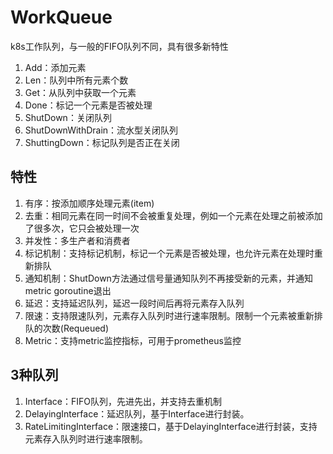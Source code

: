 # WorkQueue
k8s工作队列，与一般的FIFO队列不同，具有很多新特性

1. Add：添加元素
2. Len：队列中所有元素个数
3. Get：从队列中获取一个元素
4. Done：标记一个元素是否被处理
5. ShutDown：关闭队列
6. ShutDownWithDrain：流水型关闭队列
7. ShuttingDown：标记队列是否正在关闭

## 特性
1. 有序：按添加顺序处理元素(item)
2. 去重：相同元素在同一时间不会被重复处理，例如一个元素在处理之前被添加了很多次，它只会被处理一次
3. 并发性：多生产者和消费者
4. 标记机制：支持标记机制，标记一个元素是否被处理，也允许元素在处理时重新排队
5. 通知机制：ShutDown方法通过信号量通知队列不再接受新的元素，并通知metric goroutine退出
6. 延迟：支持延迟队列，延迟一段时间后再将元素存入队列
7. 限速：支持限速队列，元素存入队列时进行速率限制。限制一个元素被重新排队的次数(Requeued)
8. Metric：支持metric监控指标，可用于prometheus监控

## 3种队列
1. Interface：FIFO队列，先进先出，并支持去重机制
2. DelayingInterface：延迟队列，基于Interface进行封装。
3. RateLimitingInterface：限速接口，基于DelayingInterface进行封装，支持元素存入队列时进行速率限制。